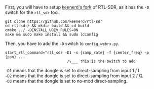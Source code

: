 First, you will have to setup <a href="https://github.com/keenerd/rtl-sdr">keenerd's fork</a> of RTL-SDR, as it has the `-D` switch for the `rtl_sdr` tool.

    git clone https://github.com/keenerd/rtl-sdr
    cd rtl-sdr/ && mkdir build && cd build
    cmake ../ -DINSTALL_UDEV_RULES=ON
    make && sudo make install && sudo ldconfig

Then, you have to add the `-D` switch to `config_webrx.py`.

    start_rtl_command="rtl_sdr -D1 -s {samp_rate} -f {center_freq} -p {ppm} ...
                                /\___ this is the switch to add

`-D1` means that the dongle is set to direct-sampling from input 1 / I.<br />
`-D2` means that the dongle is set to direct-sampling from input 2 / Q.<br />
`-D3` means that the dongle is set to no-mod direct-sampling.
